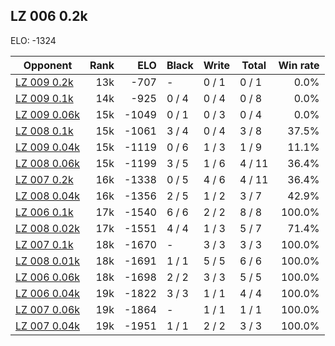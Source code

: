 ## LZ 006 0.2k ##

ELO: -1324

Opponent | Rank | ELO | Black | Write | Total | Win rate
---------|-----:|----:|-------|-------|-------|-------:
[LZ 009 0.2k](LZ%20009%200.2k.md) | 13k | -707 | - | 0 / 1 | 0 / 1 | 0.0%
[LZ 009 0.1k](LZ%20009%200.1k.md) | 14k | -925 | 0 / 4 | 0 / 4 | 0 / 8 | 0.0%
[LZ 009 0.06k](LZ%20009%200.06k.md) | 15k | -1049 | 0 / 1 | 0 / 3 | 0 / 4 | 0.0%
[LZ 008 0.1k](LZ%20008%200.1k.md) | 15k | -1061 | 3 / 4 | 0 / 4 | 3 / 8 | 37.5%
[LZ 009 0.04k](LZ%20009%200.04k.md) | 15k | -1119 | 0 / 6 | 1 / 3 | 1 / 9 | 11.1%
[LZ 008 0.06k](LZ%20008%200.06k.md) | 15k | -1199 | 3 / 5 | 1 / 6 | 4 / 11 | 36.4%
[LZ 007 0.2k](LZ%20007%200.2k.md) | 16k | -1338 | 0 / 5 | 4 / 6 | 4 / 11 | 36.4%
[LZ 008 0.04k](LZ%20008%200.04k.md) | 16k | -1356 | 2 / 5 | 1 / 2 | 3 / 7 | 42.9%
[LZ 006 0.1k](LZ%20006%200.1k.md) | 17k | -1540 | 6 / 6 | 2 / 2 | 8 / 8 | 100.0%
[LZ 008 0.02k](LZ%20008%200.02k.md) | 17k | -1551 | 4 / 4 | 1 / 3 | 5 / 7 | 71.4%
[LZ 007 0.1k](LZ%20007%200.1k.md) | 18k | -1670 | - | 3 / 3 | 3 / 3 | 100.0%
[LZ 008 0.01k](LZ%20008%200.01k.md) | 18k | -1691 | 1 / 1 | 5 / 5 | 6 / 6 | 100.0%
[LZ 006 0.06k](LZ%20006%200.06k.md) | 18k | -1698 | 2 / 2 | 3 / 3 | 5 / 5 | 100.0%
[LZ 006 0.04k](LZ%20006%200.04k.md) | 19k | -1822 | 3 / 3 | 1 / 1 | 4 / 4 | 100.0%
[LZ 007 0.06k](LZ%20007%200.06k.md) | 19k | -1864 | - | 1 / 1 | 1 / 1 | 100.0%
[LZ 007 0.04k](LZ%20007%200.04k.md) | 19k | -1951 | 1 / 1 | 2 / 2 | 3 / 3 | 100.0%
